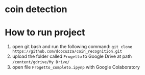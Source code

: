 # coin detection
# How to run project  
1. open git bash and run the following command:  ``` git clone https://github.com/dcocuzza/coin_recognition.git ```     
2. upload the folder called ``` Progetto ``` to Google Drive at path ``` /content/gdrive/My Drive/ ```
3. open file ``` Progetto_completo.ipynp ``` with Google Colaboratory

